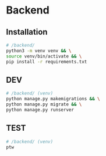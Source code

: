 # Backend

## Installation
```bash
# /backend/
python3 -m venv venv && \
source venv/bin/activate && \
pip install -r requirements.txt
```

## DEV
```bash
# /backend/ (venv)
python manage.py makemigrations && \
python manage.py migrate && \
python manage.py runserver
```

## TEST
```bash
# /backend/ (venv)
ptw
```
